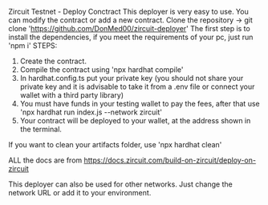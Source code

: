 Zircuit Testnet - Deploy Conctract
This deployer is very easy to use.
You can modify the contract or add a new contract.
Clone the repository -> git clone 'https://github.com/DonMed00/zircuit-deployer'
The first step is to install the dependencies, if you meet the requirements of your pc, just run 'npm i'
STEPS:
1) Create the contract.
2) Compile the contract using 'npx hardhat compile'
3) In hardhat.config.ts put your private key (you should not share your private key and it is advisable to take it from a .env file or connect your wallet with a third party library)
4) You must have funds in your testing wallet to pay the fees, after that use 'npx hardhat run index.js --network zircuit'
5) Your contract will be deployed to your wallet, at the address shown in the terminal.

If you want to clean your artifacts folder, use 'npx hardhat clean'


ALL the docs are from https://docs.zircuit.com/build-on-zircuit/deploy-on-zircuit

This deployer can also be used for other networks. Just change the network URL or add it to your environment.